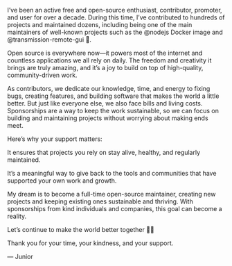 I’ve been an active free and open-source enthusiast, contributor, promoter, and user for over a decade. During this time, I’ve contributed to hundreds of projects and maintained dozens, including being one of the main maintainers of well-known projects such as the @nodejs Docker image and @transmission-remote-gui 🚀.

Open source is everywhere now—it powers most of the internet and countless applications we all rely on daily. The freedom and creativity it brings are truly amazing, and it’s a joy to build on top of high-quality, community-driven work.

As contributors, we dedicate our knowledge, time, and energy to fixing bugs, creating features, and building software that makes the world a little better. But just like everyone else, we also face bills and living costs. Sponsorships are a way to keep the work sustainable, so we can focus on building and maintaining projects without worrying about making ends meet.

Here’s why your support matters:

It ensures that projects you rely on stay alive, healthy, and regularly maintained.

It’s a meaningful way to give back to the tools and communities that have supported your own work and growth.

My dream is to become a full-time open-source maintainer, creating new projects and keeping existing ones sustainable and thriving. With sponsorships from kind individuals and companies, this goal can become a reality.

Let’s continue to make the world better together 🤘✨

Thank you for your time, your kindness, and your support.

— Junior
